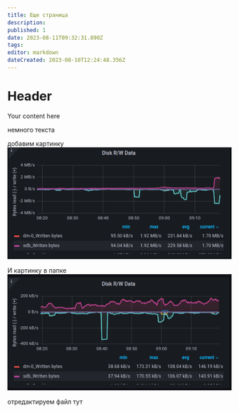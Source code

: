 ```yaml
---
title: Еще страница
description: 
published: 1
date: 2023-08-11T09:32:31.890Z
tags: 
editor: markdown
dateCreated: 2023-08-10T12:24:48.356Z
---
```


# Header
Your content here

немного текста


добавим картинку
![db34.png](/db34.png)

И картинку в папке
![db28.png](files/db28.png)


отредактируем файл тут
